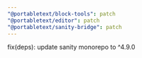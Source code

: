 ```yaml
---
"@portabletext/block-tools": patch
"@portabletext/editor": patch
"@portabletext/sanity-bridge": patch
---
```


fix(deps): update sanity monorepo to ^4.9.0
